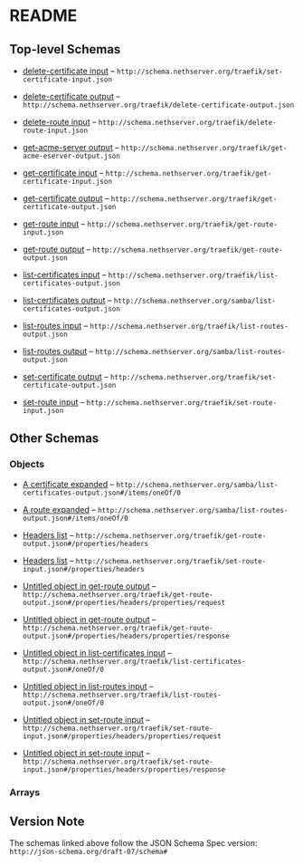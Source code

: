 # README

## Top-level Schemas

*   [delete-certificate input](./set-certificate-input.md "Delete a let's encrypt certificate") – `http://schema.nethserver.org/traefik/set-certificate-input.json`

*   [delete-certificate output](./delete-certificate-output.md "Just a boolean value") – `http://schema.nethserver.org/traefik/delete-certificate-output.json`

*   [delete-route input](./delete-route-input.md "Delete a HTTP route") – `http://schema.nethserver.org/traefik/delete-route-input.json`

*   [get-acme-server output](./get-acme-eserver-output.md "Get the URL of the ACME server") – `http://schema.nethserver.org/traefik/get-acme-eserver-output.json`

*   [get-certificate input](./get-certificate-input.md "Get status of a requested certificate") – `http://schema.nethserver.org/traefik/get-certificate-input.json`

*   [get-certificate output](./get-certificate-output.md "Status of a requested certificate") – `http://schema.nethserver.org/traefik/get-certificate-output.json`

*   [get-route input](./get-route-input.md "Get a configured route") – `http://schema.nethserver.org/traefik/get-route-input.json`

*   [get-route output](./get-route-output.md "Show the configuration of a  HTTP route") – `http://schema.nethserver.org/traefik/get-route-output.json`

*   [list-certificates input](./list-certificates-output.md "Get a list of requested certificates") – `http://schema.nethserver.org/traefik/list-certificates-output.json`

*   [list-certificates output](./list-certificates-output-1.md "Return a list of requested certificates fqdn") – `http://schema.nethserver.org/samba/list-certificates-output.json`

*   [list-routes input](./list-routes-output.md "Get a list of configured routes") – `http://schema.nethserver.org/traefik/list-routes-output.json`

*   [list-routes output](./list-routes-output-1.md "Return a list of configured routes") – `http://schema.nethserver.org/samba/list-routes-output.json`

*   [set-certificate output](./set-certificate-output.md "State of the requested certificate") – `http://schema.nethserver.org/traefik/set-certificate-output.json`

*   [set-route input](./set-route-input.md "Reserve a HTTP route") – `http://schema.nethserver.org/traefik/set-route-input.json`

## Other Schemas

### Objects

*   [A certificate expanded](./list-certificates-output-1-items-oneof-a-certificate-expanded.md) – `http://schema.nethserver.org/samba/list-certificates-output.json#/items/oneOf/0`

*   [A route expanded](./list-routes-output-1-items-oneof-a-route-expanded.md) – `http://schema.nethserver.org/samba/list-routes-output.json#/items/oneOf/0`

*   [Headers list](./get-route-output-properties-headers-list.md "Headers to add or remove from an HTTP's request or response") – `http://schema.nethserver.org/traefik/get-route-output.json#/properties/headers`

*   [Headers list](./set-route-input-properties-headers-list.md "Headers to add or remove from an HTTP's request or response") – `http://schema.nethserver.org/traefik/set-route-input.json#/properties/headers`

*   [Untitled object in get-route output](./get-route-output-properties-headers-list-properties-request.md) – `http://schema.nethserver.org/traefik/get-route-output.json#/properties/headers/properties/request`

*   [Untitled object in get-route output](./get-route-output-properties-headers-list-properties-response.md) – `http://schema.nethserver.org/traefik/get-route-output.json#/properties/headers/properties/response`

*   [Untitled object in list-certificates input](./list-certificates-output-oneof-0.md) – `http://schema.nethserver.org/traefik/list-certificates-output.json#/oneOf/0`

*   [Untitled object in list-routes input](./list-routes-output-oneof-0.md) – `http://schema.nethserver.org/traefik/list-routes-output.json#/oneOf/0`

*   [Untitled object in set-route input](./set-route-input-properties-headers-list-properties-request.md) – `http://schema.nethserver.org/traefik/set-route-input.json#/properties/headers/properties/request`

*   [Untitled object in set-route input](./set-route-input-properties-headers-list-properties-response.md) – `http://schema.nethserver.org/traefik/set-route-input.json#/properties/headers/properties/response`

### Arrays



## Version Note

The schemas linked above follow the JSON Schema Spec version: `http://json-schema.org/draft-07/schema#`
